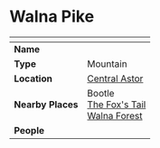 # Walna Pike

| []() | |
| --- | --- |
| **Name** | |
| **Type** | Mountain |
| **Location** | [Central Astor](../regions/central-astor.md) |
| **Nearby Places** | Bootle<br>[The Fox's Tail](../roads/the-foxs-tail.md)<br>[Walna Forest](../forests/walna-forest.md) |
| **People** | |
